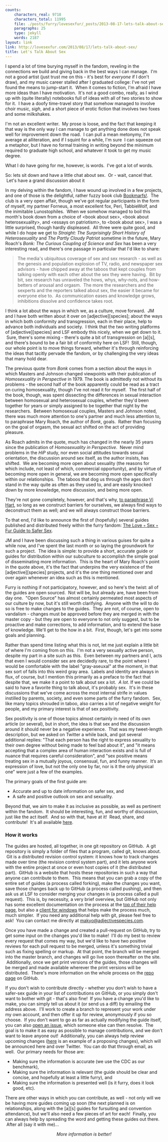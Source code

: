 ```yaml
---
counts:
    characters_real: 9718
    characters_total: 11995
    file: ./posts/furry/lovesexfur/_posts/2013-08-17-lets-talk-about-sex.markdown
    paragraphs: 25
    type: jekyll
    words: 2187
layout: link
link: http://lovesexfur.com/2013/08/17/lets-talk-about-sex/
title: Let's Talk About Sex
---
```


I spend a lot of time burying myself in the fandom, reveling in the connections
we build and giving back in the best ways I can manage.  I'm not a good artist
(just trust me on this - it's best for *everyone* if I don't draw), and my music
career stalled after I graduated college: I've not yet found the means to
jump-start it.  When it comes to fiction, I'm afraid I have more ideas than I
have motivation.  It's not a good combo, really, as I wind up with (quite
literally) notebooks full of ideas with all of two stories to show for it.  I
have a doofy time-travel story that somehow managed to involve choir
music, *sigh*, and a short piece of erotic fiction that involves two foxes and
some milkshakes.

I'm not an excellent writer.  My prose is loose, and the fact that keeping it
that way is the only way I can manage to get anything done does not speak well
for improvement down the road.  I can pull a mean metonymy, I'm average at
alliteration, and if I squint for a while, I'm sure  I can squeeze out a
metaphor, but I have no formal training in writing beyond the minimum required
to graduate high school, and whatever it took to get my music degree.

What I do have going for me, however, is words.  I've got a lot of words.

So: lets sit down and have a little chat about sex.  Or - wait, cancel that.
 Let's have a grand discussion about it<!--more-->

In my delving within the fandom, I have wound up involved in a few projects, and
one of those is the delightful, rather fuzzy book club
[Bookmarfs!](http://bookmarfs.com).  The club is a very open affair, though
we've got regular participants in the form of myself, my partner Forneus, a most
excellent fox, Peri, TabbieWolf, and the inimitable Lunostophiles.  When we
somehow managed to boil this month's book down from a choice of &lt;book about
sex&gt;, &lt;book about heterosexuality&gt;, and &lt;essays on patriotism&gt;,
to &lt;book about sex&gt;, I was a little surprised, though hardly displeased.
 All three were quite good, and while I do hope we get to *Straight: The
Surprisingly Short History of Heterosexuality* and *The Partly Cloudy
Patriot* sometime in the future, Mary Roach's *Bonk: The Curious Coupling of
Science and Sex* has been a very interesting read, and there's one passage in
particular that I'd like to share:

> The media's ubiquitous coverage of sex and sex research - as well as the
> genesis and population explosion of TV, radio, and newspaper sex advisors - have
> chipped away at the taboos that kept couples from talking openly with each other
> about the sex they were having.  Bit by bit, sex research has unraveled the
> hows, whys, why-nots, and how-betters of arousal and orgasm.  The more the
> researchers and the sexperts and the reporters talked about sex, the easier it
> became for everyone else to.  As communication eases and knowledge grows,
> inhibitions dissolve and confidence takes root.

I think a lot about the ways in which we, as a culture, move forward.  JM and I
have both written about it over on \[adjective\]\[species\]; about the ways in
which both conformity and transgression, each in their place, help to advance
both individuals and society.  I think that the two writing platforms of
\[adjective\]\[species\] and LSF embody this nicely, when we get down to it.
 Sure, there's some mixing - there's quite a bit of transgression on \[a\]\[s\],
and there's bound to be a fair bit of conformity here on LSF!  Still, though,
our whole point is to move things forward, whether it's through reinforcing the
ideas that tacitly pervade the fandom, or by challenging the very ideas that
many hold dear.

The previous quote from *Bonk* comes from a section about the ways in which
Masters and Johnson changed viewpoints with their publication of *Homosexuality
in Perspective* in 1979. The book is admittedly not without its problems - the
second half of the book apparently could be read as a tract on curing
homosexuality, though I've not read it for myself.  The first half of the book,
though, was spent dissecting the differences in sexual interaction between
homosexual and heterosexual couples, whether they'd been together for years or
simply assigned to be together that night by the researchers.  Between
homosexual couples, Masters and Johnson noted, there was much more attention to
one's partner and much less attention to, to paraphrase Mary Roach, the author
of *Bonk*, goals.  Rather than focusing on the goal of orgasm, the sexual act
shifted on the act of providing pleasure.

As Roach admits in the quote, much has changed in the nearly 35 years since the
publication of *Homosexuality in Perspective*.  Never mind problems in the *HiP*
study, nor even social attitudes towards sexual orientation, the discussion
around sex itself, as the author insists, has shifted.  We are becoming more
open about sexuality (the reasons for which include, not least of which,
commercial opportunity), and by virtue of becoming more open in general, we are
becoming more open specifically within our relationships.  The taboos that dog
us through the ages don't stand in the way quite as often as they used to, and
are easily knocked down by more knowledge, more discussion, and being more open.

They're not gone completely, however, and that's why, [to paraphrase Vi
Hart](http://www.youtube.com/watch?v=4niz8TfY794), so long as we construct
barriers for ourselves, we always find ways to deconstruct them as well; and we
will always construct those barriers.

To that end, I'd like to announce the first of (hopefully) several guides
published and distributed freely within the furry fandom: [The Love ◦ Sex ◦
Fur Guide to Safer Sex](http://guides.lovesexfur.com/safer-sex).

JM and I have been discussing such a thing in various guises for quite a while
now, and I've spent the last month or so laying the groundwork for such a
project.  The idea is simple: to provide a short, accurate guide or guides for
distribution within our subculture to accomplish the simple goal of
disseminating more information.  This is the heart of Mary Roach's point in the
quote above, it's the fact that underpins the very existence of the
\[adjective\]\[species\] projects, and it's the one thing mentioned over and over
again whenever an idea such as this is mentioned.

Furry is nothing if not participatory, however, and so here's the twist: all of
the guides are open sourced.  Not will be, but already are, have been from day
one.  "Open Source" has almost certainly permeated most aspects of our culture
by now, but it's still worth clarifying.  Anyone with the will to do so is free
to make changes to the guides.  They are not, of course, open to vandalism -
changes must be approved before they are merged in with the master copy - but
they are open to everyone to not only suggest, but to be proactive and make
corrections, to add information, and to extend the base of knowledge. We'll get
to the how in a bit.  First, though, let's get into some goals and planning.

Rather than spend time listing what this is not, let me just explain a little
bit of where I'm coming from on this.  I'm not a very sexually active person,
despite my part in a site such as this.  Even between my partners and I, acts
that even I would consider sex are decidedly rare, to the point where I would be
comfortable with the label "gray-aseuxal" at the moment, in that sex sort of
falls into this weird gray area.  Labels and identity are always in flux, of
course, but I mention this primarily as a preface to the fact that despite that,
we make it a point to talk about sex a lot.  *A lot*. If we could be said to
have a favorite thing to talk about, it's probably sex.  It's in these
discussions that we've come across the most internal strife in values instilled
by parents, society, and even some parts of the furry fandom.  Sex, like many
topics shrouded in taboo, also carries a lot of negative weight for people, and
my primary interest is that of sex positivity.

Sex positivity is one of those topics almost certainly in need of its own
article (or several), but in short, the idea is that sex and the discussion
around it should never be a negative experience.  That was my tweet-length
description, but we asked on Twitter a while back, and got several additional
replies: "That each person has the right to express sexuality to their own
degree without being made to feel bad about it", and "it means accepting that a
complex area of human interaction exists and is full of nuance that requires
careful consideration", and "sex positive means treating sex in a mutually
joyous, consensual, fun, and funny manner.  It’s an expression of love, but not
the only one by far, nor is it the only physical one" were just a few of the
examples.

The primary goals of the first guide are:

* Accurate and up to date information on safer sex, and
* A safe and positive outlook on sex and sexuality.

Beyond that, we aim to make it as inclusive as possible, as well as pertinent
within the fandom.  It should be interesting, fun, and worthy of discussion,
just like the act itself.  And so with that, have at it!  Read, share, and
contribute!  It's all available [here](https://github.com/adjspecies/lsf-guides).

### How it works

The guides are hosted, all together, in one git repository on GitHub.  A git
repository is simply a folder of files that a program, called git, knows about.
 Git is a distributed revision control system: it knows how to track changes
made over time (the revision control system part), and it lets anyone work with
the entire project at once or even host copies of it (the distributed part).
 GitHub is a website that hosts these repositories in such a way that anyone can
contribute to them.  This means that you can grab a copy of the entire set of
guides (a process called forking), make the changes you want, save those changes
back up to GitHub (a process called pushing), and then ask us at LSF to consider
merging your changes in (a process called a pull request).   This is, by
necessity, a very brief overview, but GitHub not only has some excellent
documentation on the process at the [top of their help
page](https://help.github.com/), but also a [client for
windows](http://windows.github.com/) that helps make the process much, much
simpler.  If you need any additional help with git, please feel free to ask!
 You can contact me directly at
[makyo@adjectivespecies.com](mailto:makyo@adjectivespecies.com).

Once you have made a change and created a pull-request on GitHub, try to get
some input on the changes you'd like to make!  I'll do my best to review every
request that comes my way, but we'd like to have two positive reviews for each
pull request to be merged, unless it's something trivial such as fixing spelling
or markup.  At that point, the branch will be merged into the master branch, and
changes will go live soon thereafter on the site.  Additionally, once we get
print versions of the guides, those changes will be merged and made available
wherever the print versions will be distributed.  There's more information on
the whole process on the [repo page](https://github.com/adjspecies/lsf-guides)
on GitHub.

If you don't wish to contribute directly - whether you don't wish to have a
safer-sex guide in your list of contributions on GitHub, or you simply don't
want to bother with git - that's also fine!  If you have a change you'd like to
make, you can simply tell us about it (or send us a diff) by emailing the
address above.  I'll work to create a branch to represent your work under my own
account, and then offer it up for review, anonymously if you so choose.  If you
don't want to go as far as actually modifying the guide itself, you can also
[open an issue](https://github.com/adjspecies/lsf-guides/issues), which someone
else can then resolve.  The goal is to make it as easy as possible to manage
contributions, and we don't want to leave anyone out!   Additionally, you can
always help review upcoming changes
([here](https://github.com/adjspecies/lsf-guides/pull/1) is an example of a
proposing changes), which will be announced here and over Twitter.  You can do
that through email, as well.  Our primary needs for those are:

* Making sure the information is accurate (we use the CDC as our benchmark), 
* Making sure the information is relevant (the guide should be clear and concise,
and hopefully at least a little furry), and 
* Making sure the information is presented well (is it furry, does it look good,
etc).

There are other ways in which you can contribute, as well - not only will we be
having more guides coming up soon (the next planned is on relationships, along
with the \[a\]\[s\] guides for fursuiting and convention attendance), but we'll also
need a few pieces of art for each!  Finally, you can always help by spreading
the word and getting these guides out there.  After all (say it with me)...  

<p style="text-align: center;"><em>More information is better!</em></p>
